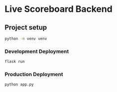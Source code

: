 # Live Scoreboard Backend

## Project setup

```bash
python -m venv venv

```

### Development Deployment

```bash
flask run
```

### Production Deployment

```bash
python app.py
```
